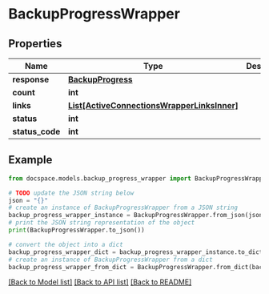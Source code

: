 # BackupProgressWrapper


## Properties

Name | Type | Description | Notes
------------ | ------------- | ------------- | -------------
**response** | [**BackupProgress**](BackupProgress.md) |  | [optional] 
**count** | **int** |  | [optional] 
**links** | [**List[ActiveConnectionsWrapperLinksInner]**](ActiveConnectionsWrapperLinksInner.md) |  | [optional] 
**status** | **int** |  | [optional] 
**status_code** | **int** |  | [optional] 

## Example

```python
from docspace.models.backup_progress_wrapper import BackupProgressWrapper

# TODO update the JSON string below
json = "{}"
# create an instance of BackupProgressWrapper from a JSON string
backup_progress_wrapper_instance = BackupProgressWrapper.from_json(json)
# print the JSON string representation of the object
print(BackupProgressWrapper.to_json())

# convert the object into a dict
backup_progress_wrapper_dict = backup_progress_wrapper_instance.to_dict()
# create an instance of BackupProgressWrapper from a dict
backup_progress_wrapper_from_dict = BackupProgressWrapper.from_dict(backup_progress_wrapper_dict)
```
[[Back to Model list]](../README.md#documentation-for-models) [[Back to API list]](../README.md#documentation-for-api-endpoints) [[Back to README]](../README.md)


